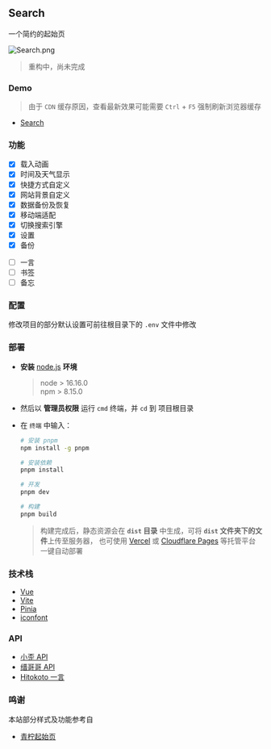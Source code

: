<p>
<strong><h2>Search</h2></strong>
一个简约的起始页
</p>

![Search.png](https://s2.loli.net/2022/07/15/FE6U2BJCynHDep8.jpg)

> 重构中，尚未完成

### Demo

> 由于 `CDN` 缓存原因，查看最新效果可能需要 `Ctrl` + `F5` 强制刷新浏览器缓存

- [Search](https://search.chaoweilangmao.xyz/)

### 功能

- [x] 载入动画
- [x] 时间及天气显示
- [x] 快捷方式自定义
- [x] 网站背景自定义
- [x] 数据备份及恢复
- [x] 移动端适配
- [x] 切换搜索引擎
- [x] 设置
- [x] 备份

* [ ] 一言
* [ ] 书签
* [ ] 备忘

### 配置

修改项目的部分默认设置可前往根目录下的 `.env` 文件中修改

### 部署

- **安装** [node.js](https://nodejs.org/zh-cn/) **环境**

  > node > 16.16.0  
  > npm > 8.15.0

- 然后以 **管理员权限** 运行 `cmd` 终端，并 `cd` 到 项目根目录
- 在 `终端` 中输入：

  ```bash
  # 安装 pnpm
  npm install -g pnpm

  # 安装依赖
  pnpm install

  # 开发
  pnpm dev

  # 构建
  pnpm build
  ```

  > 构建完成后，静态资源会在 **`dist` 目录** 中生成，可将 **`dist` 文件夹下的文件**上传至服务器，
  > 也可使用 [Vercel](https://vercel.com/) 或 [Cloudflare Pages](https://pages.cloudflare.com/) 等托管平台一键自动部署

### 技术栈

- [Vue](https://cn.vuejs.org/)
- [Vite](https://vitejs.cn/vite3-cn/)
- [Pinia](https://pinia.vuejs.org/zh/)
- [iconfont](https://www.iconfont.cn/)

### API

- [小歪 API](https://api.ixiaowai.cn/)
- [缙哥哥 API](https://www.dujin.org/3618.html)
- [Hitokoto 一言](https://hitokoto.cn/)

### 鸣谢

本站部分样式及功能参考自

- [青柠起始页](https://limestart.cn/)

